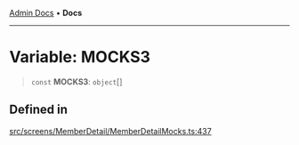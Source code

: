 [Admin Docs](/) • **Docs**

***

# Variable: MOCKS3

> `const` **MOCKS3**: `object`[]

## Defined in

[src/screens/MemberDetail/MemberDetailMocks.ts:437](https://github.com/PalisadoesFoundation/talawa-admin/blob/main/src/screens/MemberDetail/MemberDetailMocks.ts#L437)
